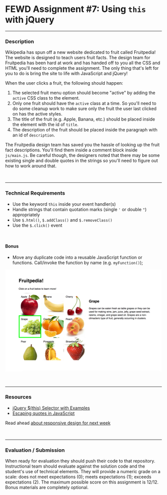  # FEWD Assignment #7: Using `this` with jQuery

---


### Description

Wikipedia has spun off a new website dedicated to fruit called Fruitpedia!
The website is designed to teach users fruit facts. The design team for
Fruitpedia has been hard at work and has handed off to you all the CSS and
HTML you'll need to complete the assignment. The only thing that's left for you to do is bring the site to life with JavaScript and jQuery!

When the user clicks a fruit, the following should happen:
1. The selected fruit menu option should become "active" by adding the `active` CSS class to the element.
2. Only one fruit should have the `active` class at a time. So you'll need to do some cleanup work to make sure only the fruit the user last clicked on
has the active styles.
3. The title of the fruit (e.g. Apple, Banana, etc.) should be placed inside the element with the id of `title`.
4. The description of the fruit should be placed inside the paragraph with an id of `description`.

The Fruitpedia design team has saved you the hassle of looking up the fruit fact descriptions. You'll find them inside a comment block inside `js/main.js`. Be careful though, the designers noted that there may be some existing single and double quotes in the strings so you'll need to figure out how to work around that.

<br>

---


### Technical Requirements

- Use the keyword ```this``` inside your event handler(s)
- Handle strings that contain quotation marks (single ```'``` or double ```"```) appropriately
- Use ```$.html()```, ```$.addClass()``` and ```$.removeClass()```
- Use the ```$.click()``` event

<br>

#### Bonus

- Move any duplicate code into a reusable JavaScript function or functions. Call/invoke the function by name (e.g. ```myFunction()```);


![Deliverable](images/fruitpedia_solution.png)

<br>

---

### Resources


- [jQuery $(this) Selector with Examples](http://html-tuts.com/jquery-this-selector/)
- [Escaping quotes in JavaScript](https://ga-students.github.io/fewd-dc-31/09_variables_conditionals/#/13/1)

Read ahead [about responsive design for next week](http://www.smashingmagazine.com/2011/01/12/guidelines-for-responsive-web-design/)


<br>

---

### Evaluation / Submission


When ready for evaluation they should push their code to that repository. Instructional team should evaluate against the solution code and the student's use of technical elements. They will provide a numeric grade on a scale: does not meet expectations (0); meets expectations (1); exceeds expectations (2).  The maximum possible score on this assignment is 12/12. Bonus materials are completely optional.
